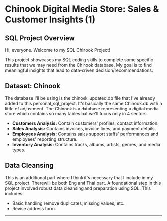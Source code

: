 # Chinook Digital Media Store: Sales & Customer Insights (1)

## SQL Project Overview

Hi, everyone. Welcome to my SQL Chinook Project!

This project showcases my SQL coding skills to complete some specific results that we may need from the Chinook database.
My goal is to find meaningful insights that lead to data-driven decision/recommendations.

## Dataset: Chinook

The database I'll be using is the chinook_updated.db file that I've already added to this personal_sql_project. It's basically the same Chinook.db with a little of adjustment.
The Chinook is a database representing a digital media store which contains so many tables but we'll focus only in 4 sectors.

* **Customers Analysis:** Contain customers' profiles, contact information.
* **Sales Analysis:** Contains invoices, invoice lines, and payment details.
* **Employees Analysis:** Contains sales support staffs' performances and employees' reporting structure.
* **Inventory Analysis:** Contains tracks, albums, artists, genres, and media types.

## Data Cleansing

This is an additional part where I think it's necessary that I include in my SQL project.
Therewill be both Eng and Thai part. A foundational step in this project involved robust data cleansing and preparation using SQL. This includes:
* Basic handling remove duplicates, missing values, etc.
* Revise address form.

---
